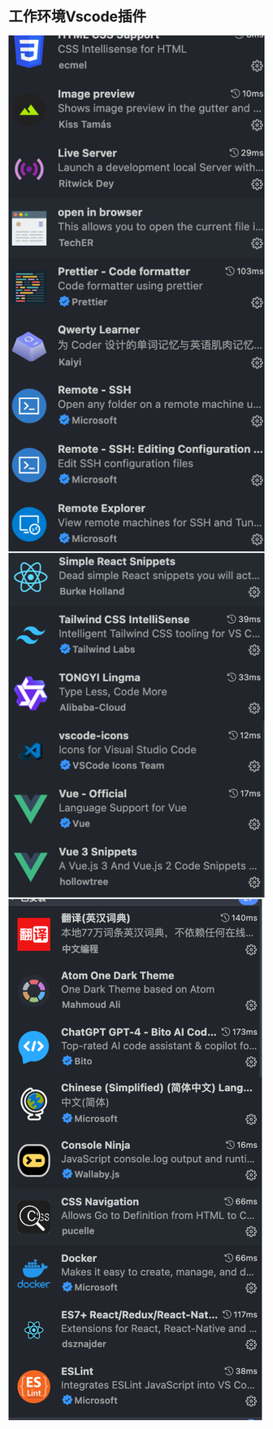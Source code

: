# 工作环境Vscode插件

![alt text](./image/image-15.png)
![alt text](./image/image-16.png)
![alt text](./image/image-17.png)